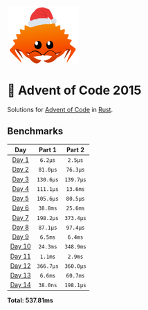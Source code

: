 <img src="./.assets/christmas_ferris.png" width="164">

# 🎄 Advent of Code 2015

Solutions for [Advent of Code](https://adventofcode.com/) in [Rust](https://www.rust-lang.org/).

<!--- advent_readme_stars table --->

<!--- benchmarking table --->
## Benchmarks

| Day | Part 1 | Part 2 |
| :---: | :---: | :---:  |
| [Day 1](./src/bin/01.rs) | `6.2µs` | `2.5µs` |
| [Day 2](./src/bin/02.rs) | `81.0µs` | `76.3µs` |
| [Day 3](./src/bin/03.rs) | `130.6µs` | `139.7µs` |
| [Day 4](./src/bin/04.rs) | `111.1µs` | `13.6ms` |
| [Day 5](./src/bin/05.rs) | `105.6µs` | `80.5µs` |
| [Day 6](./src/bin/06.rs) | `38.8ms` | `25.6ms` |
| [Day 7](./src/bin/07.rs) | `198.2µs` | `373.4µs` |
| [Day 8](./src/bin/08.rs) | `87.1µs` | `97.4µs` |
| [Day 9](./src/bin/09.rs) | `6.5ms` | `6.4ms` |
| [Day 10](./src/bin/10.rs) | `24.3ms` | `348.9ms` |
| [Day 11](./src/bin/11.rs) | `1.1ms` | `2.9ms` |
| [Day 12](./src/bin/12.rs) | `366.7µs` | `360.0µs` |
| [Day 13](./src/bin/13.rs) | `6.6ms` | `60.7ms` |
| [Day 14](./src/bin/14.rs) | `38.0ns` | `198.1µs` |

**Total: 537.81ms**
<!--- benchmarking table --->
